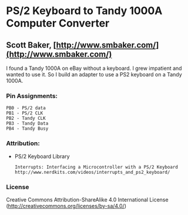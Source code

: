# PS/2 Keyboard to Tandy 1000A Computer Converter
## Scott Baker, [http://www.smbaker.com/](http://www.smbaker.com/)

I found a Tandy 1000A on eBay without a keyboard. I grew impatient and wanted to use it.
So I build an adapter to use a PS2 keyboard on a Tandy 1000A.

### Pin Assignments:

    PB0 - PS/2 data
    PB1 - PS/2 CLK
    PB2 - Tandy CLK
    PB3 - Tandy Data
    PB4 - Tandy Busy

### Attribution:

* PS/2 Keyboard Library

      Interrupts: Interfacing a Microcontroller with a PS/2 Keyboard
      http://www.nerdkits.com/videos/interrupts_and_ps2_keyboard/

### License
Creative Commons Attribution-ShareAlike 4.0 International License (http://creativecommons.org/licenses/by-sa/4.0/)
